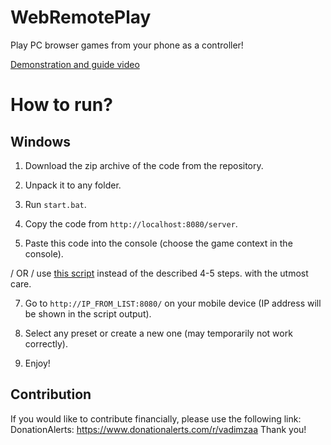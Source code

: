 # WebRemotePlay
Play PC browser games from your phone as a controller!

[Demonstration and guide video](https://youtu.be/oGu6l0rlW6I)

# How to run?
## Windows
1. Download the zip archive of the code from the repository.
2. Unpack it to any folder.
3. Run `start.bat`.

4. Copy the code from `http://localhost:8080/server`.
5. Paste this code into the console (choose the game context in the console).

/ OR / use [this script](https://github.com/Vadim0102/WebRemotePlay/blob/main/tampermonkey_script.js) instead of the described 4-5 steps. with the utmost care.

7. Go to `http://IP_FROM_LIST:8080/` on your mobile device (IP address will be shown in the script output).
8. Select any preset or create a new one (may temporarily not work correctly).

9. Enjoy!


## Contribution
If you would like to contribute financially, please use the following link:
DonationAlerts: https://www.donationalerts.com/r/vadimzaa
Thank you!
